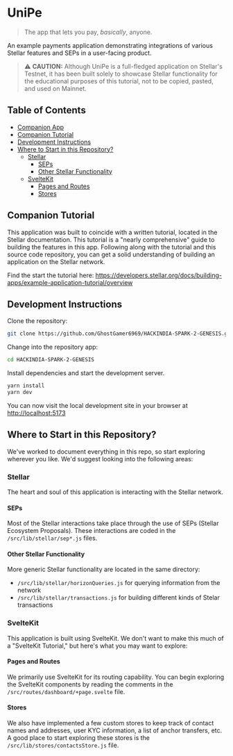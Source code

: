 # UniPe <!-- omit in toc -->

> The app that lets you pay, _basically_, anyone.

An example payments application demonstrating integrations of various Stellar
features and SEPs in a user-facing product.

> :warning: **CAUTION:** Although UniPe is a full-fledged application on
> Stellar's Testnet, it has been built solely to showcase Stellar functionality
> for the educational purposes of this tutorial, not to be copied, pasted, and
> used on Mainnet.

## Table of Contents <!-- omit in toc -->

- [Companion App](#companion-app)
- [Companion Tutorial](#companion-tutorial)
- [Development Instructions](#development-instructions)
- [Where to Start in this Repository?](#where-to-start-in-this-repository)
  - [Stellar](#stellar)
    - [SEPs](#seps)
    - [Other Stellar Functionality](#other-stellar-functionality)
  - [SvelteKit](#sveltekit)
    - [Pages and Routes](#pages-and-routes)
    - [Stores](#stores)



## Companion Tutorial

This application was built to coincide with a written tutorial, located in the
Stellar documentation. This tutorial is a "nearly comprehensive" guide to
building the features in this app. Following along with the tutorial and this
source code repository, you can get a solid understanding of building an
application on the Stellar network.

Find the start the tutorial here:
<https://developers.stellar.org/docs/building-apps/example-application-tutorial/overview>

## Development Instructions

Clone the repository:

```bash
git clone https://github.com/GhostGamer6969/HACKINDIA-SPARK-2-GENESIS.git
```

Change into the repository app:

```bash
cd HACKINDIA-SPARK-2-GENESIS
```

Install dependencies and start the development server.

```bash
yarn install
yarn dev
```

You can now visit the local development site in your browser at
<http://localhost:5173>

## Where to Start in this Repository?

We've worked to document everything in this repo, so start exploring wherever
you like. We'd suggest looking into the following areas:

### Stellar

The heart and soul of this application is interacting with the Stellar network.

#### SEPs

Most of the Stellar interactions take place through the use of SEPs (Stellar
Ecosystem Proposals). These interactions are coded in the
`/src/lib/stellar/sep*.js` files.

#### Other Stellar Functionality

More generic Stellar functionality are located in the same directory:

- `/src/lib/stellar/horizonQueries.js` for querying information from the network
- `/src/lib/stellar/transactions.js` for building different kinds of Stelar
  transactions

### SvelteKit

This application is built using SvelteKit. We don't want to make this much of a
"SvelteKit Tutorial," but here's what you may want to explore:

#### Pages and Routes

We primarily use SvelteKit for its routing capability. You can begin exploring
the SvelteKit components by reading the comments in the
`/src/routes/dashboard/+page.svelte` file.

#### Stores

We also have implemented a few custom stores to keep track of contact names and
addresses, user KYC information, a list of anchor transfers, etc. A good place
to start exploring these stores is the `/src/lib/stores/contactsStore.js` file.
